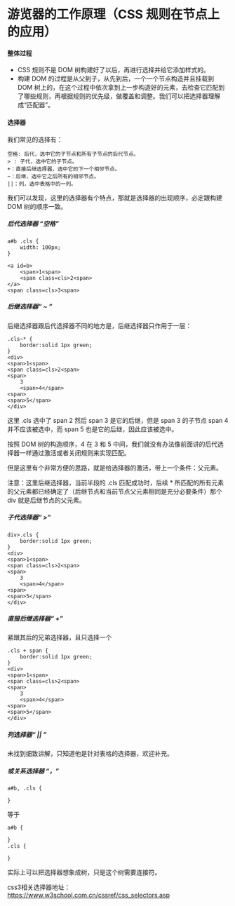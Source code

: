 # 游览器的工作原理（CSS 规则在节点上的应用）

#### 整体过程

-  CSS 规则不是 DOM 树构建好了以后，再进行选择并给它添加样式的。
- 构建 DOM 的过程是从父到子，从先到后，一个一个节点构造并且挂载到 DOM 树上的，在这个过程中依次拿到上一步构造好的元素，去检查它匹配到了哪些规则，再根据规则的优先级，做覆盖和调整。我们可以把选择器理解成“匹配器”。

#### 选择器

我们常见的选择有：

```
空格: 后代，选中它的子节点和所有子节点的后代节点。
> : 子代，选中它的子节点。
+：直接后继选择器，选中它的下一个相邻节点。
~：后继，选中它之后所有的相邻节点。
||：列，选中表格中的一列。
```

我们可以发现，这里的选择器有个特点，那就是选择器的出现顺序，必定跟构建 DOM 树的顺序一致。

##### 后代选择器 “空格”

```
a#b .cls {
    width: 100px;
}
```

```
<a id=b>
    <span>1<span>
    <span class=cls>2<span>
</a>
<span class=cls>3<span>
```

##### 后继选择器“ ~ ”

后继选择器跟后代选择器不同的地方是，后继选择器只作用于一层：

```
.cls~* {
    border:solid 1px green;
}
<div>
<span>1<span>
<span class=cls>2<span>
<span>
    3
    <span>4</span>
<span>
<span>5</span>
</div>
```

这里 .cls 选中了 span 2    然后 span 3 是它的后继，但是 span 3 的子节点 span 4 并不应该被选中，而 span 5 也是它的后继，因此应该被选中。

按照 DOM 树的构造顺序，4 在 3 和 5 中间，我们就没有办法像前面讲的后代选择器一样通过激活或者关闭规则来实现匹配。

但是这里有个非常方便的思路，就是给选择器的激活，带上一个条件：父元素。

注意：这里后继选择器，当前半段的 .cls 匹配成功时，后续 * 所匹配的所有元素的父元素都已经确定了（后继节点和当前节点父元素相同是充分必要条件）那个 div 就是后继节点的父元素。

##### 子代选择器“ >”

```
div>.cls {
    border:solid 1px green;
}
<div>
<span>1<span>
<span class=cls>2<span>
<span>
    3
    <span>4</span>
<span>
<span>5</span>
</div>
```

##### 直接后继选择器“ +”

紧跟其后的兄弟选择器，且只选择一个

```
.cls + span {
    border:solid 1px green;
}
<div>
<span>1<span>
<span class=cls>2<span>
<span>
    3
    <span>4</span>
<span>
<span>5</span>
</div>
```

##### 列选择器“ || ”

未找到细致讲解，只知道他是针对表格的选择器，欢迎补充。

##### 或关系选择器 “，”

```
a#b, .cls {

}
```

等于

```
a#b {

}
.cls {

}
```

实际上可以把选择器想象成树，只是这个树需要连接符。



css3相关选择器地址：https://www.w3school.com.cn/cssref/css_selectors.asp